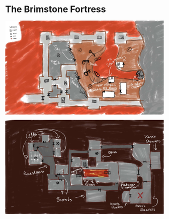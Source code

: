 # The Brimstone Fortress

![Surface](/appendix/dod/brimstone-fortress-surface.jpg)

![Underground](/appendix/dod/brimstone-fortress-underground.jpg)
